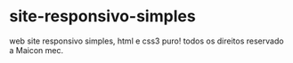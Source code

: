 # site-responsivo-simples
web site responsivo simples, html e css3 puro!
todos os direitos reservado a Maicon mec.
